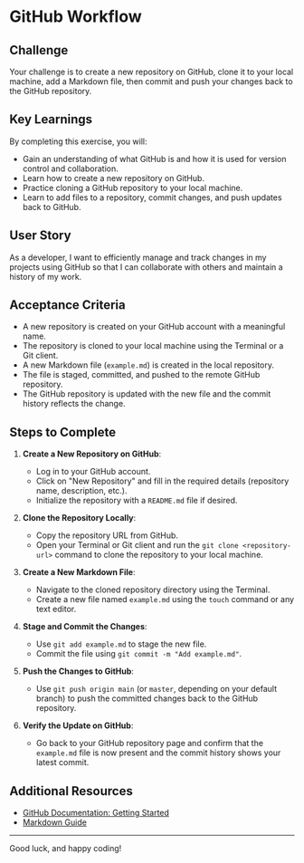 # GitHub Workflow

## Challenge

Your challenge is to create a new repository on GitHub, clone it to your local machine, add a Markdown file, then commit and push your changes back to the GitHub repository.

## Key Learnings

By completing this exercise, you will:

- Gain an understanding of what GitHub is and how it is used for version control and collaboration.
- Learn how to create a new repository on GitHub.
- Practice cloning a GitHub repository to your local machine.
- Learn to add files to a repository, commit changes, and push updates back to GitHub.

## User Story

As a developer, I want to efficiently manage and track changes in my projects using GitHub so that I can collaborate with others and maintain a history of my work.

## Acceptance Criteria

- A new repository is created on your GitHub account with a meaningful name.
- The repository is cloned to your local machine using the Terminal or a Git client.
- A new Markdown file (`example.md`) is created in the local repository.
- The file is staged, committed, and pushed to the remote GitHub repository.
- The GitHub repository is updated with the new file and the commit history reflects the change.

## Steps to Complete

1. **Create a New Repository on GitHub**:

   - Log in to your GitHub account.
   - Click on "New Repository" and fill in the required details (repository name, description, etc.).
   - Initialize the repository with a `README.md` file if desired.

2. **Clone the Repository Locally**:

   - Copy the repository URL from GitHub.
   - Open your Terminal or Git client and run the `git clone <repository-url>` command to clone the repository to your local machine.

3. **Create a New Markdown File**:

   - Navigate to the cloned repository directory using the Terminal.
   - Create a new file named `example.md` using the `touch` command or any text editor.

4. **Stage and Commit the Changes**:

   - Use `git add example.md` to stage the new file.
   - Commit the file using `git commit -m "Add example.md"`.

5. **Push the Changes to GitHub**:

   - Use `git push origin main` (or `master`, depending on your default branch) to push the committed changes back to the GitHub repository.

6. **Verify the Update on GitHub**:
   - Go back to your GitHub repository page and confirm that the `example.md` file is now present and the commit history shows your latest commit.

## Additional Resources

- [GitHub Documentation: Getting Started](https://docs.github.com/en/get-started)
- [Markdown Guide](https://www.markdownguide.org/)

---

Good luck, and happy coding!
